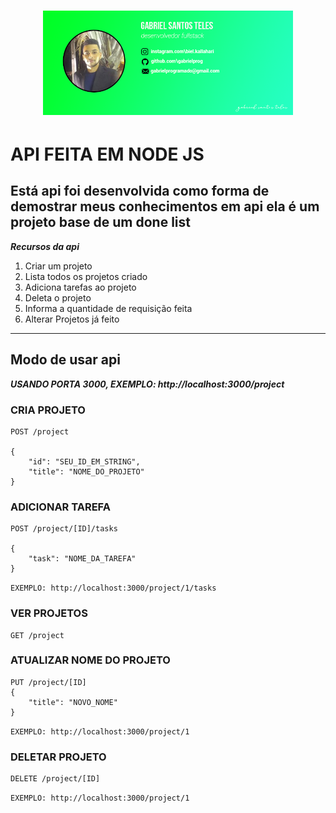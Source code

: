 <h1 align="center">
    <img alt="Carta assinatura" src="img/cartao-ass.png" width="400px" />
</h1>

# API FEITA EM NODE JS
Está api foi desenvolvida como forma de demostrar meus conhecimentos em api
ela é um projeto base de um done list
---
***Recursos da api***
1. Criar um projeto
0. Lista todos os projetos criado
0. Adiciona tarefas ao projeto
0. Deleta o projeto
0. Informa a quantidade de requisição feita
0. Alterar Projetos já feito
---
## Modo de usar api 

***USANDO PORTA 3000, EXEMPLO:  http://localhost:3000/project***

### CRIA PROJETO
```
POST /project

{
	"id": "SEU_ID_EM_STRING",
	"title": "NOME_DO_PROJETO"
}
```

### ADICIONAR TAREFA
```
POST /project/[ID]/tasks

{
	"task": "NOME_DA_TAREFA"
}
```
`EXEMPLO: http://localhost:3000/project/1/tasks`

### VER PROJETOS
```
GET /project
```

### ATUALIZAR NOME DO PROJETO
```
PUT /project/[ID]
{
	"title": "NOVO_NOME"
}
```
`EXEMPLO: http://localhost:3000/project/1`

### DELETAR PROJETO
```
DELETE /project/[ID]
```
`EXEMPLO: http://localhost:3000/project/1`
